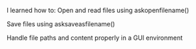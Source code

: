 I learned how to:
Open and read files using askopenfilename()

Save files using asksaveasfilename()

Handle file paths and content properly in a GUI environment
